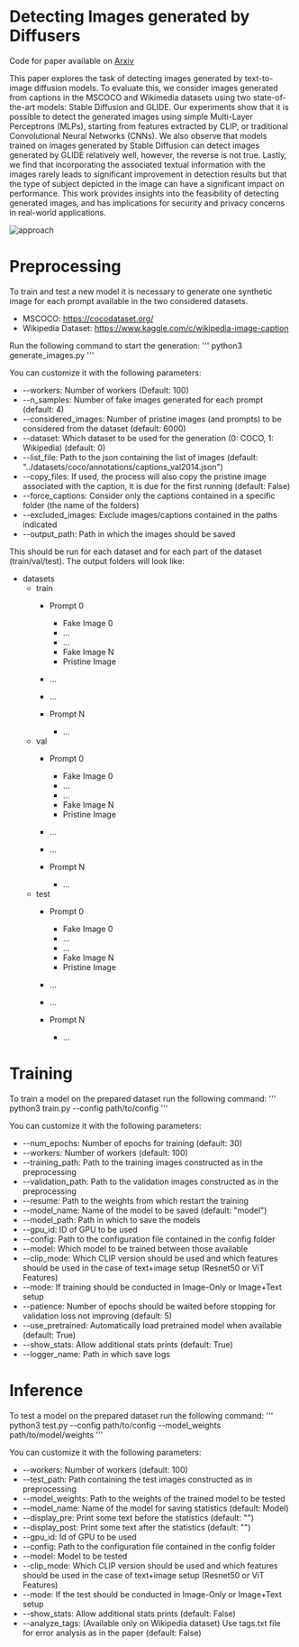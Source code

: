 # Detecting Images generated by Diffusers

Code for paper available on [Arxiv](https://arxiv.org/abs/2303.05275)


This paper explores the task of detecting images generated by text-to-image diffusion models. To evaluate this, we consider images generated from captions in the MSCOCO and Wikimedia datasets using two state-of-the-art models: Stable Diffusion and GLIDE. Our experiments show that it is possible to detect the generated images using simple Multi-Layer Perceptrons (MLPs), starting from features extracted by CLIP, or traditional Convolutional Neural Networks (CNNs). We also observe that models trained on images generated by Stable Diffusion can detect images generated by GLIDE relatively well, however, the reverse is not true. Lastly, we find that incorporating the associated textual information with the images rarely leads to significant improvement in detection results but that the type of subject depicted in the image can have a significant impact on performance. This work provides insights into the feasibility of detecting generated images, and has implications for security and privacy concerns in real-world applications. 

![approach](images/detector.png)


# Preprocessing

To train and test a new model it is necessary to generate one synthetic image for each prompt available in the two considered datasets.
- MSCOCO: https://cocodataset.org/
- Wikipedia Dataset: https://www.kaggle.com/c/wikipedia-image-caption

Run the following command to start the generation:
'''
python3 generate_images.py
'''

You can customize it with the following parameters:
- --workers: Number of workers (Default: 100)
- --n_samples: Number of fake images generated for each prompt (default: 4)
- --considered_images: Number of pristine images (and prompts) to be considered from the dataset (default: 6000)
- --dataset: Which dataset to be used for the generation (0: COCO, 1: Wikipedia) (default: 0)
- --list_file: Path to the json containing the list of images (default: "../datasets/coco/annotations/captions_val2014.json")
- --copy_files: If used, the process will also copy the pristine image associated with the caption, it is due for the first running (default: False)
- --force_captions: Consider only the captions contained in a specific folder (the name of the folders)
- --excluded_images: Exclude images/captions contained in the paths indicated
- --output_path: Path in which the images should be saved

This should be run for each dataset and for each part of the dataset (train/val/test). The output folders will look like:

- datasets
  - train
      - Prompt 0
        - Fake Image 0
        - ...
        - ...
        - Fake Image N
        - Pristine Image
       
      - ...
      - ...
      - Prompt N
        - ...
  - val
      - Prompt 0
        - Fake Image 0
        - ...
        - ...
        - Fake Image N
        - Pristine Image
       
      - ...
      - ...
      - Prompt N
        - ...
  - test 
      - Prompt 0
        - Fake Image 0
        - ...
        - ...
        - Fake Image N
        - Pristine Image
       
      - ...
      - ...
      - Prompt N
        - ...
  

# Training

To train a model on the prepared dataset run the following command:
'''
python3 train.py --config path/to/config
'''

You can customize it with the following parameters:
- --num_epochs: Number of epochs for training (default: 30)
- --workers: Number of workers (default: 100)
- --training_path: Path to the training images constructed as in the preprocessing
- --validation_path: Path to the validation images constructed as in the preprocessing
- --resume: Path to the weights from which restart the training
- --model_name: Name of the model to be saved (default: "model")
- --model_path: Path in which to save the models
- --gpu_id: ID of GPU to be used
- --config: Path to the configuration file contained in the config folder
- --model: Which model to be trained between those available
- --clip_mode: Which CLIP version should be used and which features should be used in the case of text+image setup (Resnet50 or ViT Features)
- --mode: If training should be conducted in Image-Only or Image+Text setup
- --patience: Number of epochs should be waited before stopping for validation loss not improving (default: 5)
- --use_pretrained: Automatically load pretrained model when available (default: True)
- --show_stats: Allow additional stats prints (default: True)
- --logger_name: Path in which save logs


# Inference

To test a model on the prepared dataset run the following command:
'''
python3 test.py --config path/to/config --model_weights path/to/model/weights
'''

You can customize it with the following parameters:
- --workers: Number of workers (default: 100)
- --test_path: Path containing the test images constructed as in preprocessing
- --model_weights: Path to the weights of the trained model to be tested
- --model_name: Name of the model for saving statistics (default: Model)
- --display_pre: Print some text before the statistics (default: "")
- --display_post: Print some text after the statistics (default: "")
- --gpu_id: Id of GPU to be used
- --config: Path to the configuration file contained in the config folder
- --model: Model to be tested
- --clip_mode: Which CLIP version should be used and which features should be used in the case of text+image setup (Resnet50 or ViT Features)
- --mode: If the test should be conducted in Image-Only or Image+Text setup
- --show_stats: Allow additional stats prints (default: False)
- --analyze_tags: (Available only on Wikipedia dataset) Use tags.txt file for error analysis as in the paper (default: False)

